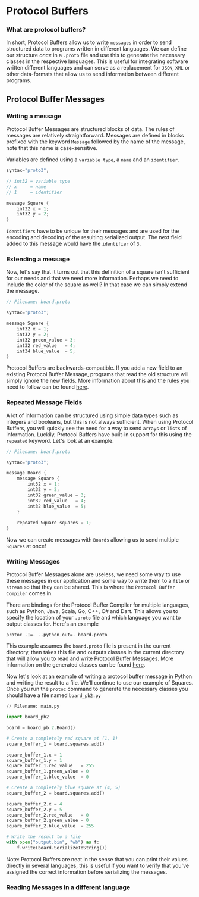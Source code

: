 

# Protocol Buffers

### What are protocol buffers?
In short, Protocol Buffers allow us to write `messages` in order to send structured data to programs written in different languages. We can define our structure *once* in a `.proto` file and use this to generate the necessary classes in the respective languages. This is useful for integrating software written different languages and can serve as a replacement for `JSON`, `XML` or other data-formats that allow us to send information between different programs.

## Protocol Buffer Messages

### Writing a message
Protocol Buffer Messages are structured blocks of data. The rules of messages are relatively straightforward. Messages are defined in blocks prefixed with the keyword `Message` followed by the name of the message, note that this name is case-sensitive.

Variables are defined using a `variable type`, a `name` and an `identifier`.

````java #use java to get some syntax highlighting
syntax="proto3";

// int32 = variable type
// x     = name
// 1     = identifier

message Square {
    int32 x = 1;
    int32 y = 2;
}
````

`Identifiers` have to be unique for their messages and are used for the encoding and decoding of the resulting serialized output. The next field added to this message would have the `identifier` of `3`.

### Extending a message

Now, let's say that it turns out that this definition of a square isn't sufficient for our needs and that we need more information. Perhaps we need to include the color of the square as well? In that case we can simply extend the message.

````java #use java to get some syntax highlighting
// Filename: board.proto

syntax="proto3";

message Square {
    int32 x = 1;
    int32 y = 2;
    int32 green_value = 3;
    int32 red_value   = 4;
    int34 blue_value  = 5;
}
````

Protocol Buffers are backwards-compatible. If you add a new field to an existing Protocol Buffer Message, programs that read the old structure will simply ignore the new fields. More information about this and the rules you need to follow can be found [here](https://developers.google.com/protocol-buffers/docs/javatutorial#extending-a-protocol-buffer).

### Repeated Message Fields
A lot of information can be structured using simple data types such as integers and booleans, but this is not always sufficient. When using Protocol Buffers, you will quickly see the need for a way to send `arrays` or `lists` of information. Luckily, Protocol Buffers have built-in support for this using the `repeated` keyword. Let's look at an example.

````java
// Filename: board.proto

syntax="proto3";

message Board {
    message Square {
        int32 x = 1;
        int32 y = 2;
        int32 green_value = 3;
        int32 red_value   = 4;
        int32 blue_value  = 5;
    }
    
    repeated Square squares = 1;
}
````

Now we can create messages with `Boards` allowing us to send multiple `Squares` at once!

### Writing Messages

Protocol Buffer Messages alone are useless, we need some way to use these messages in our application and some way to write them to a `file` or `stream` so that they can be shared. This is where the `Protocol Buffer Compiler` comes in.

There are bindings for the Protocol Buffer Compiler for multiple languages, such as Python, Java, Scala, Go, C++, C# and Dart. This allows you to specify the location of your `.proto` file and which language you want to output classes for. Here's an example

`protoc -I=. --python_out=. board.proto`

This example assumes the `board.proto` file is present in the current directory, then takes this file and outputs classes in the current directory that will allow you to read and write Protocol Buffer Messages. More information on the generated classes can be found [here](https://developers.google.com/protocol-buffers/docs/reference/java-generated).

Now let's look at an example of writing a protocol buffer message in Python and writing the result to a file. We'll continue to use our example of Squares. Once you run the `protoc` command to generate the necessary classes you should have a file named `board_pb2.py`

````python
// Filename: main.py

import board_pb2

board = board_pb.2.Board()

# Create a completely red square at (1, 1)
square_buffer_1 = board.squares.add()

square_buffer_1.x = 1
square_buffer_1.y = 1
square_buffer_1.red_value   = 255
square_buffer_1.green_value = 0
square_buffer_1.blue_value  = 0

# Create a completely blue square at (4, 5)
square_buffer_2 = board.squares.add()

square_buffer_2.x = 4
square_buffer_2.y = 5
square_buffer_2.red_value   = 0
square_buffer_2.green_value = 0
square_buffer_2.blue_value  = 255

# Write the result to a file
with open("output.bin", "wb") as f:
    f.write(board.SerializeToString())
````

Note: Protocol Buffers are neat in the sense that you can print their values directly in several languages, this is useful if you want to verify that you've assigned the correct information before serializing the messages.

### Reading Messages in a different language
<!--stackedit_data:
eyJoaXN0b3J5IjpbLTEzNDMyMDM2MywtNjk2NzY1MzM1XX0=
-->